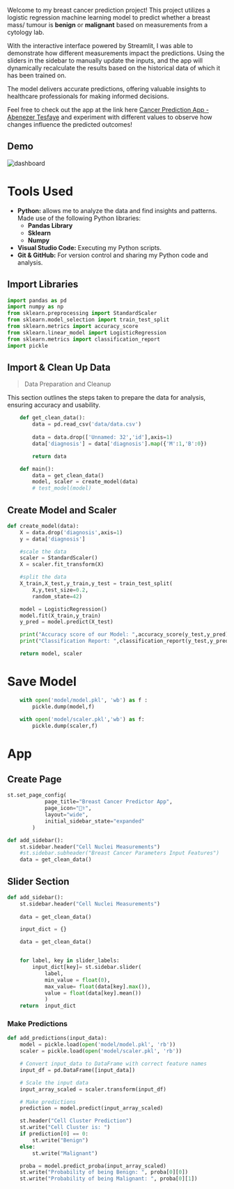

Welcome to my breast cancer prediction project! This project utilizes a logistic regression machine learning model to predict whether a breast mass/ tumour is **benign** or **malignant** based on measurements from a cytology lab.

With the interactive interface powered by Streamlit, I was able to demonstrate how different measurements impact the predictions. Using the sliders in the sidebar to manually update the inputs, and the app will dynamically recalculate the results based on the historical data of which it has been trained on.

The model delivers accurate predictions, offering valuable insights to healthcare professionals for making informed decisions.

Feel free to check out the app at the link here [Cancer Prediction App - Abenezer Tesfaye](https://cancer-prediction-model-abenezer-v1.streamlit.app) and experiment with different values to observe how changes influence the predicted outcomes!

## Demo

![dashboard](https://github.com/user-attachments/assets/ff124e6e-f0f5-477e-8e22-21e4a53dc471)


# Tools Used

- **Python:** allows me to analyze the data and find insights and patterns. Made use of the following Python libraries:
    - **Pandas Library** 
    - **Sklearn** 
    - **Numpy**  
- **Visual Studio Code:** Executing my Python scripts.
- **Git & GitHub:** For version control and sharing my Python code and analysis.

## Import Libraries
```python
import pandas as pd
import numpy as np 
from sklearn.preprocessing import StandardScaler
from sklearn.model_selection import train_test_split
from sklearn.metrics import accuracy_score
from sklearn.linear_model import LogisticRegression
from sklearn.metrics import classification_report
import pickle 

```


## Import & Clean Up Data

> Data Preparation and Cleanup

This section outlines the steps taken to prepare the data for analysis, ensuring accuracy and usability.

```python
    def get_clean_data():
        data = pd.read_csv('data/data.csv')
        
        data = data.drop(['Unnamed: 32','id'],axis=1)
        data['diagnosis'] = data['diagnosis'].map({'M':1,'B':0})

        return data 

    def main():
        data = get_clean_data()
        model, scaler = create_model(data)
        # test_model(model)
```


## Create Model and Scaler

```python
def create_model(data):
    X = data.drop('diagnosis',axis=1)
    y = data['diagnosis']

    #scale the data
    scaler = StandardScaler()
    X = scaler.fit_transform(X)

    #split the data
    X_train,X_test,y_train,y_test = train_test_split(
        X,y,test_size=0.2,         
        random_state=42)

    model = LogisticRegression()
    model.fit(X_train,y_train)
    y_pred = model.predict(X_test)

    print("Accuracy score of our Model: ",accuracy_score(y_test,y_pred))
    print("Classification Report: ",classification_report(y_test,y_pred))

    return model, scaler
```


# Save Model

```python
    with open('model/model.pkl', 'wb') as f :
        pickle.dump(model,f)

    with open('model/scaler.pkl','wb') as f:
        pickle.dump(scaler,f)    
```




# App

## Create Page

```python
st.set_page_config(
            page_title="Breast Cancer Predictor App",
            page_icon="👩‍⚕️",
            layout="wide",
            initial_sidebar_state="expanded"
        )

def add_sidebar():
    st.sidebar.header("Cell Nuclei Measurements")
    #st.sidebar.subheader("Breast Cancer Parameters Input Features")
    data = get_clean_data()        
```


## Slider Section

```python
def add_sidebar():
    st.sidebar.header("Cell Nuclei Measurements")
   
    data = get_clean_data() 

    input_dict = {}

    data = get_clean_data()


    for label, key in slider_labels:
        input_dict[key]= st.sidebar.slider(
            label, 
            min_value = float(0), 
            max_value= float(data[key].max()),
            value = float(data[key].mean())
            )
    return  input_dict

```


### Make Predictions
```python
def add_predictions(input_data):
    model = pickle.load(open('model/model.pkl', 'rb'))
    scaler = pickle.load(open('model/scaler.pkl', 'rb'))

    # Convert input_data to DataFrame with correct feature names
    input_df = pd.DataFrame([input_data])

    # Scale the input data
    input_array_scaled = scaler.transform(input_df)

    # Make predictions
    prediction = model.predict(input_array_scaled)

    st.header("Cell Cluster Prediction")
    st.write("Cell Cluster is: ")
    if prediction[0] == 0:
        st.write("Benign")
    else:
        st.write("Malignant")

    proba = model.predict_proba(input_array_scaled)
    st.write("Probability of being Benign: ", proba[0][0])
    st.write("Probability of being Malignant: ", proba[0][1])

```